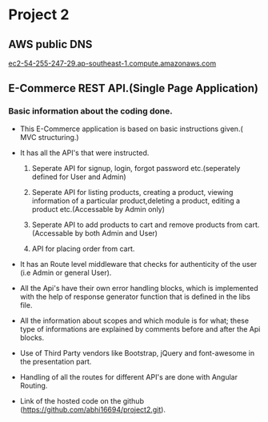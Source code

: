 # Project 2

## AWS public DNS

[ec2-54-255-247-29.ap-southeast-1.compute.amazonaws.com](http://ec2-54-255-247-29.ap-southeast-1.compute.amazonaws.com "E-Commerce REST API") 

## E-Commerce REST API.(Single Page Application)

### Basic information about the coding done.

- This E-Commerce application is based on basic instructions given.( MVC structuring.)

- It has all the API's that were instructed.

	1) Seperate API for signup, login, forgot password etc.(seperately defined for User and Admin)

	2) Seperate API for listing products, creating a product, viewing information of a particular product,deleting a product, editing a product etc.(Accessable by Admin only)

	3) Seperate API to add products to cart and remove products from cart.(Accessable by both Admin and User)

	4) API for placing order ​from​ ​cart.

- It has an Route level middleware that checks for authenticity of the user (i.e Admin or general User).

- All the Api's have their own error handling blocks, which is implemented with the help of response generator function that is defined in the libs file.

- All the information about scopes and which module is for what; these type of informations are explained by comments before and after the Api blocks.

- Use of Third Party vendors like Bootstrap, jQuery and font-awesome in the presentation part.

- Handling of all the routes for different API's are done with Angular Routing.

- Link of the hosted code on the github (https://github.com/abhi16694/project2.git).
